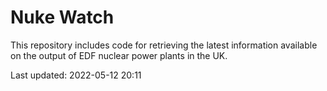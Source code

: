 # Nuke Watch

This repository includes code for retrieving the latest information available on the output of EDF nuclear power plants in the UK.

Last updated: 2022-05-12 20:11